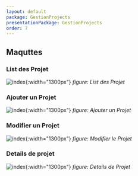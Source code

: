 ```yaml
---
layout: default
package: GestionProjects
presentationPackage: GestionProjects
order: 7
---
```

 <!-- new slide -->
## Maquttes

### List des Projet

![index](/lab_crud/Gestion-projets/conception/maquettes/images/list_des_projets.png){:width="1300px"}
_figure: List des Projet_


<!-- new slide -->


### Ajouter un Projet

![index](/lab_crud/Gestion-projets/conception/maquettes/images/ajouter_un_projet.png){:width="1300px"}
_figure: Ajouter un Projet_

<!-- new slide -->


### Modifier un Projet

![index](/lab_crud/Gestion-projets/conception/maquettes/images/modifier_le_projet.png){:width="1300px"}
_figure: Modifier le Projet_

<!-- new slide -->


### Details de projet

![index](/lab_crud/Gestion-projets/conception/maquettes/images/details_de_projet.png){:width="1300px"}
_figure: Details de Projet_
<!-- new slide -->

